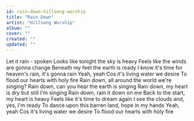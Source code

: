 ```yaml
---
id: rain-down-hillsong-worship
title: "Rain Down"
artist: "Hillsong Worship"
album: ""
cover: ""
created: ""
updated: ""
---
```


Let it rain - spoken
Looks like tonight the sky is heavy
Feels like the winds are gonna change
Beneath my feet the earth is ready
I know it's time for heaven's rain, it's gonna rain
Yeah, yeah
Cos it's living water we desire
To flood our hearts with holy fire
Rain down, all around the world we're singing?
Rain down, can you hear the earth is singing
Rain down, my heart is dry but still I'm singing
Rain down, rain it down on me
Back to the start, my heart is heavy
Feels like it's time to dream again
I see the clouds and, yes, I'm ready
To dance upon this barren land, hope in my hands
Yeah, yeah
Cos it's living water we desire
To flood our hearts with holy fire